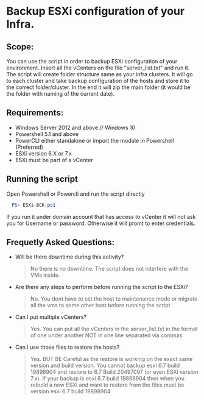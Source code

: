# Backup ESXi configuration of your Infra.

## Scope:
 You can use the script in order to backup ESXi configuration of your environment. Insert all the vCenters on the file "server_list.txt" and run it. The script will create folder structure same as your infra clusters. It will go to each cluster and take backup configuration of the hosts and store it to the correct folder/cluster. In the end it will zip the main folder (it would be the folder with naming of the current date).

## Requirements:
* Windows Server 2012 and above // Windows 10
* Powershell 5.1 and above
* PowerCLI either standalone or import the module in Powershell (Preferred)
* ESXi version 6.X or 7.x
* ESXi must be part of a vCenter

## Running the script
Open Powershell or Powercli and run the script directly
```powershell
  PS> ESXi-BCK.ps1
```
If you run it under domain account that has access to vCenter it will not ask you for Username or password. Otherwise it will promt to enter credentials. 

## Frequetly Asked Questions:
* Will be there downtime during this activity?
   > No there is no downtime. The script does not interfere with the VMs inside. 

* Are there any steps to perform before running the script to the ESXi?
   > No. You dont have to set the host to maintenance mode or migrate all the vms to some other host before running the script.
   
* Can I put multiple vCenters?
   > Yes. You can put all the vCenters in the server_list.txt  in the format of one under another NOT in one line separated via commas.
 
 * Can I use those files to restore the hosts?
   > Yes. BUT BE Careful as the restore is working on the exact same version and build version. You cannot backup esxi 6.7 build 19898904 and restore to 6.7 Build 20497097 (or even ESXi version 7.x). If your backup is esxi 6.7 build 19898904 then when you rebuild a new ESXi and want to restore from the files must be version esxi 6.7 build 19898904
 
  

